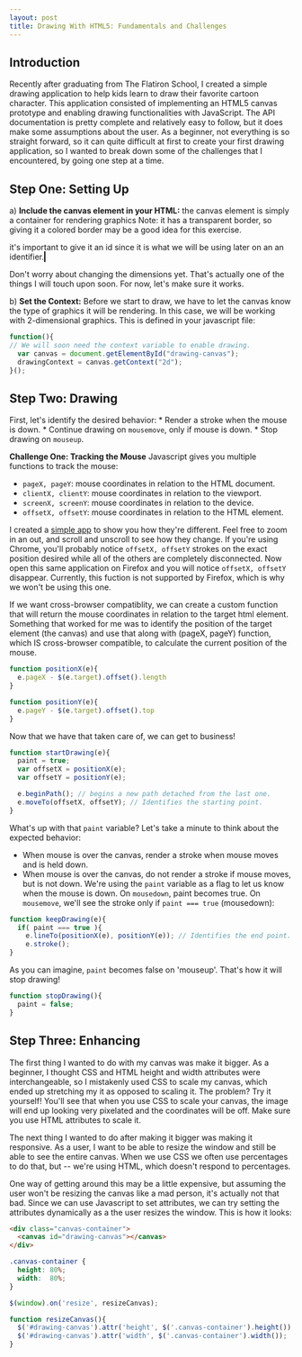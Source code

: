 ```yaml
---
layout: post
title: Drawing With HTML5: Fundamentals and Challenges
---
```


Introduction
----
Recently after graduating from The Flatiron School, I created a simple drawing application to help kids learn to draw their favorite cartoon character.  This application consisted of implementing an HTML5 canvas prototype and enabling drawing functionalities with JavaScript.  The API documentation is pretty complete and relatively easy to follow, but it does make some assumptions about the user.  As a beginner, not everything is so straight forward, so it can quite difficult at first to create your first drawing application, so I wanted to break down some of the challenges that I encountered, by going one step at a time.

Step One: Setting Up 
----
a) __Include the canvas element in your HTML:__
the canvas element is simply a container
for rendering graphics
Note: it has a transparent border, so giving it
a colored border may be a good idea for this 
exercise.

<style>
  canvas {
    border: 1px solid black;
  }
</style>

it's important to give it an id since it is what
we will be using later on an an identifier.
<canvas id="drawing-canvas"></canvas>

Don't worry about changing the dimensions yet.  That's actually one of the things I will touch upon soon.  For now, let's make sure it works. 

b) __Set the Context:__
Before we start to draw, we have to let the canvas know the type of graphics it will be rendering.  In this case, we will be working with 2-dimensional graphics.  This is defined in your javascript file:

```javascript
function(){
// We will soon need the context variable to enable drawing.
  var canvas = document.getElementById("drawing-canvas");
  drawingContext = canvas.getContext("2d"); 
}();
```

Step Two: Drawing
----
First, let's identify the desired behavior:
	* Render a stroke when the mouse is down.
	* Continue drawing on ```mousemove```, only if mouse is down.
	* Stop drawing on ```mouseup```.

__Challenge One: Tracking the Mouse__
Javascript gives you multiple functions to track the mouse:
  - ```pageX, pageY```: mouse coordinates in relation to the HTML document. 
  - ```clientX, clientY```: mouse coordinates in relation to the viewport.
  - ```screenX, screenY```: mouse coordinates in relation to the device.
  - ```offsetX, offsetY```: mouse coordinates in relation to the HTML element. 

I created a [simple app](https://github.com/jmsardina/html5-canvas-demo) to show you how they're different.  Feel free to zoom in an out, and scroll and unscroll to see how they change.  If you're using Chrome, you'll probably notice  ```offsetX, offsetY``` strokes on the exact position desired while all of the others are completely disconnected.  Now open this same application on Firefox and you will notice ```offsetX, offsetY``` disappear.  Currently, this fuction is not supported by Firefox, which is why we won't be using this one.

If we want cross-browser compatiblity, we can create a custom function that will return the mouse coordinates in relation to the target html element.  Something that worked for me was to identify the position of the target element (the canvas) and use that along with (pageX, pageY) function, which IS cross-browser compatible, to calculate the current position of the mouse. 

```javascript
function positionX(e){
  e.pageX - $(e.target).offset().length 
}

function positionY(e){
  e.pageY - $(e.target).offset().top
}
```

Now that we have that taken care of, we can get to business!
```javascript
function startDrawing(e){
  paint = true;
  var offsetX = positionX(e);
  var offsetY = positionY(e);

  e.beginPath(); // begins a new path detached from the last one.
  e.moveTo(offsetX, offsetY); // Identifies the starting point.
}
```

What's up with that ```paint``` variable? Let's take a minute to think about the expected behavior:
* When mouse is over the canvas, render a stroke when mouse moves and is held down.
* When mouse is over the canvas, do not render a stroke if mouse moves, but is not down.
We're using the ```paint``` variable as a flag to let us know when the mouse is down.  On ```mousedown```, paint becomes true.  On ```mousemove```, we'll see the stroke only if ```paint === true``` (mousedown):

```javascript
function keepDrawing(e){
  if( paint === true ){
    e.lineTo(positionX(e), positionY(e)); // Identifies the end point.
    e.stroke();
}
```

As you can imagine, ```paint``` becomes false on 'mouseup'. That's how it will stop drawing!

```javascript
function stopDrawing(){
  paint = false;
}
```

Step Three: Enhancing
----
The first thing I wanted to do with my canvas was make it bigger.  As a beginner, I thought CSS and HTML height and width attributes were interchangeable, so I mistakenly used CSS to scale my canvas, which ended up stretching my it as opposed to scaling it.  The problem? Try it yourself!  You'll see that when you use CSS to scale your canvas, the image will end up looking very pixelated and the coordinates will be off.  Make sure you use HTML attributes to scale it. 

The next thing I wanted to do after making it bigger was making it responsive.  As a user, I want to be able to resize the window and still be able to see the entire canvas.  When we use CSS we often use percentages to do that, but -- we're using HTML, which doesn't respond to percentages.

One way of getting around this may be a little expensive, but assuming the user won't be resizing the canvas like a mad person, it's actually not that bad. Since we can use Javascript to set attributes, we can try setting the attributes dynamically as a the user resizes the window.  This is how it looks:

```html
<div class="canvas-container">
  <canvas id="drawing-canvas"></canvas>
</div>
```

```css
.canvas-container {
  height: 80%;
  width:  80%;
} 
```

```javascript
$(window).on('resize', resizeCanvas);

function resizeCanvas(){
  $('#drawing-canvas').attr('height', $('.canvas-container').height());
  $('#drawing-canvas').attr('width', $('.canvas-container').width());
}
```
